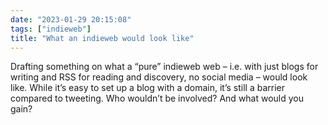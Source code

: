 ```yaml
---
date: "2023-01-29 20:15:08"
tags: ["indieweb"]
title: "What an indieweb would look like"
---
```



Drafting something on what a “pure” indieweb web – i.e. with just blogs for writing and RSS for reading and discovery, no social media – would look like. While it’s easy to set up a blog with a domain, it’s still a barrier compared to tweeting. Who wouldn’t be involved? And what would you gain?
